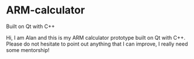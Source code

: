 # ARM-calculator
Built on Qt with C++

Hi, I am Alan and this is my ARM calculator prototype built on Qt with C++.
Please do not hesitate to point out anything that I can improve, I really need some mentorship!

